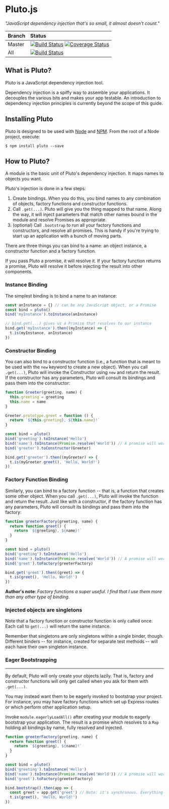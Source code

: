 # Pluto.js

_"JavaScript dependency injection that's so small, it almost doesn't count."_

| Branch        | Status        |
| ------------- |:------------- |
| Master        | [![Build Status](https://travis-ci.org/ecowden/pluto.js.png?branch=master)](https://travis-ci.org/ecowden/pluto.js) [![Coverage Status](https://coveralls.io/repos/github/ecowden/pluto.js/badge.svg?branch=master)](https://coveralls.io/github/ecowden/pluto.js?branch=master) |
| All           | [![Build Status](https://travis-ci.org/ecowden/pluto.js.png)](https://travis-ci.org/ecowden/pluto.js) |

## What is Pluto?

Pluto is a JavaScript dependency injection tool.

Dependency injection is a spiffy way to assemble your applications. It decouples the various bits and makes your app testable. An introduction to dependency injection principles is currently beyond the scope of this guide.

## Installing Pluto

Pluto is designed to be used with [Node](http://nodejs.org/) and [NPM](http://npmjs.org/). From the root of a Node
project, execute:

```
$ npm install pluto --save
```

## How to Pluto?

A module is the basic unit of Pluto's dependency injection. It maps names to objects you want.

Pluto's injection is done in a few steps:

1. Create bindings. When you do this, you bind names to any combination of objects, factory functions and constructor functions.
2. Call `.get(...)`. Pluto will give you the thing mapped to that name. Along the way, it will inject parameters that match other names bound in the module and resolve Promises as appropriate.
3. (optional) Call `.bootstrap` to run all your factory functions and constructors, and resolve all promises. This is handy if you're trying to start up an application with a bunch of moving parts.

There are three things you can bind to a name: an object instance, a constructor function and a factory function.

If you pass Pluto a promise, it will resolve it. If your factory function returns a promise, Pluto will resolve it before injecting the result into other components.

### Instance Binding

The simplest binding is to bind a name to an instance:

```  js
const anInstance = {} // can be any JavaScript object, or a Promise
const bind = pluto()
bind('myInstance').toInstance(anInstance)

// bind.get(...) gives us a Promise that resolves to our instance
bind.get('myInstance').then((myInstance) => {
  t.is(myInstance, anInstance)
})
```

### Constructor Binding

You can also bind to a constructor function (i.e., a function that is meant to be used with the `new` keyword to create a new object). When you call `.get(...)`, Pluto will invoke the Constructor using `new` and return the result. If the constructor has any parameters, Pluto will consult its bindings and pass them into the constructor:

```js
function Greeter(greeting, name) {
  this.greeting = greeting
  this.name = name
}

Greeter.prototype.greet = function () {
  return `${this.greeting}, ${this.name}!`
}

const bind = pluto()
bind('greeting').toInstance('Hello')
bind('name').toInstance(Promise.resolve('World')) // A promise will work, too
bind('greeter').toConstructor(Greeter)

bind.get('greeter').then((myGreeter) => {
  t.is(myGreeter.greet(), 'Hello, World!')
})
```

### Factory Function Binding

Similarly, you can bind to a factory function -- that is, a function that creates some other object. When you call `.get(...)`, Pluto will invoke the function and return the result. Just like with a constructor, if the factory function has any parameters, Pluto will consult its bindings and pass them into the factory:

```js
function greeterFactory(greeting, name) {
  return function greet() {
    return `${greeting}, ${name}!`
  }
}

const bind = pluto()
bind('greeting').toInstance('Hello')
bind('name').toInstance(Promise.resolve('World')) // A promise will work, too
bind('greet').toFactory(greeterFactory)

bind.get('greet').then((greet) => {
  t.is(greet(), 'Hello, World!')
})
```

**Author's note**: _Factory functions a super useful. I find that I use them more than any other type of binding._

### Injected objects are singletons

Note that a factory function or constructor function is only called once. Each call to `get(...)` will return the same instance.

Remember that singletons are only singletons within a single binder, though. Different binders -- for instance, created for separate test methods -- will each have their own singleton instance.

### Eager Bootstrapping
----------------------

By default, Pluto will only create your objects lazily. That is, factory and constructor functions will only get called when you ask for them with `.get(...)`.

You may instead want them to be eagerly invoked to bootstrap your project. For instance, you may have factory functions which set up Express routes or which perform other application setup.

Invoke `module.eagerlyLoadAll()` after creating your module to eagerly bootstrap your application. The result is a promise which resolves to a `Map` holding all bindings by name, fully resolved and injected.

```js
function greeterFactory(greeting, name) {
  return function greet() {
    return `${greeting}, ${name}!`
  }
}

const bind = pluto()
bind('greeting').toInstance('Hello')
bind('name').toInstance(Promise.resolve('World')) // A promise will work, too
bind('greet').toFactory(greeterFactory)

bind.bootstrap().then(app => {
  const greet = app.get('greet') // Note: it's synchronous. Everything is ready.
  t.is(greet(), 'Hello, World!')
})
```
